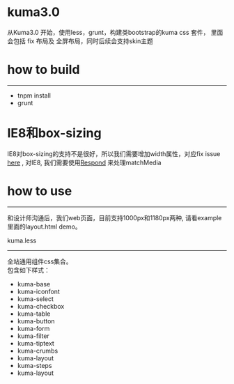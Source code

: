 # kuma3.0 

从Kuma3.0 开始，使用less，grunt，构建类bootstrap的kuma css 套件，
里面会包括 fix 布局及 全屏布局，同时后续会支持skin主题


# how to build
---

* tnpm install
* grunt

# IE8和box-sizing
IE8对box-sizing的支持不是很好，所以我们需要增加width属性，对应fix issue [here](https://github.com/twbs/bootstrap/pull/10410) , 对IE8, 我们需要使用[Respond](https://github.com/scottjehl/Respond) 来处理matchMedia


# how to use
---
和设计师沟通后，我们web页面，目前支持1000px和1180px两种, 请看example里面的layout.html demo。

kuma.less 

---

全站通用组件css集合。<br/>
包含如下样式：<br/>
- kuma-base<br/>
- kuma-iconfont<br/>
- kuma-select<br/>
- kuma-checkbox<br/>
- kuma-table<br/>
- kuma-button<br/>
- kuma-form<br/>
- kuma-filter<br/>
- kuma-tiptext<br/>
- kuma-crumbs<br/>
- kuma-layout<br/>
- kuma-steps<br/>
- kuma-layout<br/>


